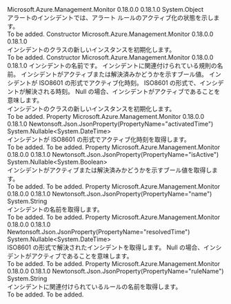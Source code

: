 <Type Name="Incident" FullName="Microsoft.Azure.Management.Monitor.Management.Models.Incident">
  <TypeSignature Language="C#" Value="public class Incident" />
  <TypeSignature Language="ILAsm" Value=".class public auto ansi beforefieldinit Incident extends System.Object" />
  <TypeSignature Language="DocId" Value="T:Microsoft.Azure.Management.Monitor.Management.Models.Incident" />
  <TypeSignature Language="VB.NET" Value="Public Class Incident" />
  <TypeSignature Language="F#" Value="type Incident = class" />
  <AssemblyInfo>
    <AssemblyName>Microsoft.Azure.Management.Monitor</AssemblyName>
    <AssemblyVersion>0.18.0.0</AssemblyVersion>
    <AssemblyVersion>0.18.1.0</AssemblyVersion>
  </AssemblyInfo>
  <Base>
    <BaseTypeName>System.Object</BaseTypeName>
  </Base>
  <Interfaces />
  <Docs>
    <summary>
            アラートのインシデントでは、アラート ルールのアクティブ化の状態を示します。
            </summary>
    <remarks>To be added.</remarks>
  </Docs>
  <Members>
    <Member MemberName=".ctor">
      <MemberSignature Language="C#" Value="public Incident ();" />
      <MemberSignature Language="ILAsm" Value=".method public hidebysig specialname rtspecialname instance void .ctor() cil managed" />
      <MemberSignature Language="DocId" Value="M:Microsoft.Azure.Management.Monitor.Management.Models.Incident.#ctor" />
      <MemberSignature Language="VB.NET" Value="Public Sub New ()" />
      <MemberType>Constructor</MemberType>
      <AssemblyInfo>
        <AssemblyName>Microsoft.Azure.Management.Monitor</AssemblyName>
        <AssemblyVersion>0.18.0.0</AssemblyVersion>
        <AssemblyVersion>0.18.1.0</AssemblyVersion>
      </AssemblyInfo>
      <Parameters />
      <Docs>
        <summary>
            インシデントのクラスの新しいインスタンスを初期化します。
            </summary>
        <remarks>To be added.</remarks>
      </Docs>
    </Member>
    <Member MemberName=".ctor">
      <MemberSignature Language="C#" Value="public Incident (string name = null, string ruleName = null, Nullable&lt;bool&gt; isActive = null, Nullable&lt;DateTime&gt; activatedTime = null, Nullable&lt;DateTime&gt; resolvedTime = null);" />
      <MemberSignature Language="ILAsm" Value=".method public hidebysig specialname rtspecialname instance void .ctor(string name, string ruleName, valuetype System.Nullable`1&lt;bool&gt; isActive, valuetype System.Nullable`1&lt;valuetype System.DateTime&gt; activatedTime, valuetype System.Nullable`1&lt;valuetype System.DateTime&gt; resolvedTime) cil managed" />
      <MemberSignature Language="DocId" Value="M:Microsoft.Azure.Management.Monitor.Management.Models.Incident.#ctor(System.String,System.String,System.Nullable{System.Boolean},System.Nullable{System.DateTime},System.Nullable{System.DateTime})" />
      <MemberSignature Language="VB.NET" Value="Public Sub New (Optional name As String = null, Optional ruleName As String = null, Optional isActive As Nullable(Of Boolean) = null, Optional activatedTime As Nullable(Of DateTime) = null, Optional resolvedTime As Nullable(Of DateTime) = null)" />
      <MemberSignature Language="F#" Value="new Microsoft.Azure.Management.Monitor.Management.Models.Incident : string * string * Nullable&lt;bool&gt; * Nullable&lt;DateTime&gt; * Nullable&lt;DateTime&gt; -&gt; Microsoft.Azure.Management.Monitor.Management.Models.Incident" Usage="new Microsoft.Azure.Management.Monitor.Management.Models.Incident (name, ruleName, isActive, activatedTime, resolvedTime)" />
      <MemberType>Constructor</MemberType>
      <AssemblyInfo>
        <AssemblyName>Microsoft.Azure.Management.Monitor</AssemblyName>
        <AssemblyVersion>0.18.0.0</AssemblyVersion>
        <AssemblyVersion>0.18.1.0</AssemblyVersion>
      </AssemblyInfo>
      <Parameters>
        <Parameter Name="name" Type="System.String" />
        <Parameter Name="ruleName" Type="System.String" />
        <Parameter Name="isActive" Type="System.Nullable&lt;System.Boolean&gt;" />
        <Parameter Name="activatedTime" Type="System.Nullable&lt;System.DateTime&gt;" />
        <Parameter Name="resolvedTime" Type="System.Nullable&lt;System.DateTime&gt;" />
      </Parameters>
      <Docs>
        <param name="name">インシデントの名前です。</param>
        <param name="ruleName">インシデントに関連付けられている規則の名前。</param>
        <param name="isActive">インシデントがアクティブまたは解決済みかどうかを示すブール値。</param>
        <param name="activatedTime">インシデントが ISO8601 の形式でアクティブ化時刻。</param>
        <param name="resolvedTime">ISO8601 の形式で、インシデントが解決される時刻。 Null の場合、インシデントがアクティブであることを意味します。</param>
        <summary>
            インシデントのクラスの新しいインスタンスを初期化します。
            </summary>
        <remarks>To be added.</remarks>
      </Docs>
    </Member>
    <Member MemberName="ActivatedTime">
      <MemberSignature Language="C#" Value="public Nullable&lt;DateTime&gt; ActivatedTime { get; }" />
      <MemberSignature Language="ILAsm" Value=".property instance valuetype System.Nullable`1&lt;valuetype System.DateTime&gt; ActivatedTime" />
      <MemberSignature Language="DocId" Value="P:Microsoft.Azure.Management.Monitor.Management.Models.Incident.ActivatedTime" />
      <MemberSignature Language="VB.NET" Value="Public ReadOnly Property ActivatedTime As Nullable(Of DateTime)" />
      <MemberSignature Language="F#" Value="member this.ActivatedTime : Nullable&lt;DateTime&gt;" Usage="Microsoft.Azure.Management.Monitor.Management.Models.Incident.ActivatedTime" />
      <MemberType>Property</MemberType>
      <AssemblyInfo>
        <AssemblyName>Microsoft.Azure.Management.Monitor</AssemblyName>
        <AssemblyVersion>0.18.0.0</AssemblyVersion>
        <AssemblyVersion>0.18.1.0</AssemblyVersion>
      </AssemblyInfo>
      <Attributes>
        <Attribute>
          <AttributeName>Newtonsoft.Json.JsonProperty(PropertyName="activatedTime")</AttributeName>
        </Attribute>
      </Attributes>
      <ReturnValue>
        <ReturnType>System.Nullable&lt;System.DateTime&gt;</ReturnType>
      </ReturnValue>
      <Docs>
        <summary>
            インシデントが ISO8601 の形式でアクティブ化時刻を取得します。
            </summary>
        <value>To be added.</value>
        <remarks>To be added.</remarks>
      </Docs>
    </Member>
    <Member MemberName="IsActive">
      <MemberSignature Language="C#" Value="public Nullable&lt;bool&gt; IsActive { get; }" />
      <MemberSignature Language="ILAsm" Value=".property instance valuetype System.Nullable`1&lt;bool&gt; IsActive" />
      <MemberSignature Language="DocId" Value="P:Microsoft.Azure.Management.Monitor.Management.Models.Incident.IsActive" />
      <MemberSignature Language="VB.NET" Value="Public ReadOnly Property IsActive As Nullable(Of Boolean)" />
      <MemberSignature Language="F#" Value="member this.IsActive : Nullable&lt;bool&gt;" Usage="Microsoft.Azure.Management.Monitor.Management.Models.Incident.IsActive" />
      <MemberType>Property</MemberType>
      <AssemblyInfo>
        <AssemblyName>Microsoft.Azure.Management.Monitor</AssemblyName>
        <AssemblyVersion>0.18.0.0</AssemblyVersion>
        <AssemblyVersion>0.18.1.0</AssemblyVersion>
      </AssemblyInfo>
      <Attributes>
        <Attribute>
          <AttributeName>Newtonsoft.Json.JsonProperty(PropertyName="isActive")</AttributeName>
        </Attribute>
      </Attributes>
      <ReturnValue>
        <ReturnType>System.Nullable&lt;System.Boolean&gt;</ReturnType>
      </ReturnValue>
      <Docs>
        <summary>
            インシデントがアクティブまたは解決済みかどうかを示すブール値を取得します。
            </summary>
        <value>To be added.</value>
        <remarks>To be added.</remarks>
      </Docs>
    </Member>
    <Member MemberName="Name">
      <MemberSignature Language="C#" Value="public string Name { get; }" />
      <MemberSignature Language="ILAsm" Value=".property instance string Name" />
      <MemberSignature Language="DocId" Value="P:Microsoft.Azure.Management.Monitor.Management.Models.Incident.Name" />
      <MemberSignature Language="VB.NET" Value="Public ReadOnly Property Name As String" />
      <MemberSignature Language="F#" Value="member this.Name : string" Usage="Microsoft.Azure.Management.Monitor.Management.Models.Incident.Name" />
      <MemberType>Property</MemberType>
      <AssemblyInfo>
        <AssemblyName>Microsoft.Azure.Management.Monitor</AssemblyName>
        <AssemblyVersion>0.18.0.0</AssemblyVersion>
        <AssemblyVersion>0.18.1.0</AssemblyVersion>
      </AssemblyInfo>
      <Attributes>
        <Attribute>
          <AttributeName>Newtonsoft.Json.JsonProperty(PropertyName="name")</AttributeName>
        </Attribute>
      </Attributes>
      <ReturnValue>
        <ReturnType>System.String</ReturnType>
      </ReturnValue>
      <Docs>
        <summary>
            インシデントの名前を取得します。
            </summary>
        <value>To be added.</value>
        <remarks>To be added.</remarks>
      </Docs>
    </Member>
    <Member MemberName="ResolvedTime">
      <MemberSignature Language="C#" Value="public Nullable&lt;DateTime&gt; ResolvedTime { get; }" />
      <MemberSignature Language="ILAsm" Value=".property instance valuetype System.Nullable`1&lt;valuetype System.DateTime&gt; ResolvedTime" />
      <MemberSignature Language="DocId" Value="P:Microsoft.Azure.Management.Monitor.Management.Models.Incident.ResolvedTime" />
      <MemberSignature Language="VB.NET" Value="Public ReadOnly Property ResolvedTime As Nullable(Of DateTime)" />
      <MemberSignature Language="F#" Value="member this.ResolvedTime : Nullable&lt;DateTime&gt;" Usage="Microsoft.Azure.Management.Monitor.Management.Models.Incident.ResolvedTime" />
      <MemberType>Property</MemberType>
      <AssemblyInfo>
        <AssemblyName>Microsoft.Azure.Management.Monitor</AssemblyName>
        <AssemblyVersion>0.18.0.0</AssemblyVersion>
        <AssemblyVersion>0.18.1.0</AssemblyVersion>
      </AssemblyInfo>
      <Attributes>
        <Attribute>
          <AttributeName>Newtonsoft.Json.JsonProperty(PropertyName="resolvedTime")</AttributeName>
        </Attribute>
      </Attributes>
      <ReturnValue>
        <ReturnType>System.Nullable&lt;System.DateTime&gt;</ReturnType>
      </ReturnValue>
      <Docs>
        <summary>
            ISO8601 の形式で解決されたインシデントを取得します。
            Null の場合、インシデントがアクティブであることを意味します。
            </summary>
        <value>To be added.</value>
        <remarks>To be added.</remarks>
      </Docs>
    </Member>
    <Member MemberName="RuleName">
      <MemberSignature Language="C#" Value="public string RuleName { get; }" />
      <MemberSignature Language="ILAsm" Value=".property instance string RuleName" />
      <MemberSignature Language="DocId" Value="P:Microsoft.Azure.Management.Monitor.Management.Models.Incident.RuleName" />
      <MemberSignature Language="VB.NET" Value="Public ReadOnly Property RuleName As String" />
      <MemberSignature Language="F#" Value="member this.RuleName : string" Usage="Microsoft.Azure.Management.Monitor.Management.Models.Incident.RuleName" />
      <MemberType>Property</MemberType>
      <AssemblyInfo>
        <AssemblyName>Microsoft.Azure.Management.Monitor</AssemblyName>
        <AssemblyVersion>0.18.0.0</AssemblyVersion>
        <AssemblyVersion>0.18.1.0</AssemblyVersion>
      </AssemblyInfo>
      <Attributes>
        <Attribute>
          <AttributeName>Newtonsoft.Json.JsonProperty(PropertyName="ruleName")</AttributeName>
        </Attribute>
      </Attributes>
      <ReturnValue>
        <ReturnType>System.String</ReturnType>
      </ReturnValue>
      <Docs>
        <summary>
            インシデントに関連付けられているルールの名前を取得します。
            </summary>
        <value>To be added.</value>
        <remarks>To be added.</remarks>
      </Docs>
    </Member>
  </Members>
</Type>